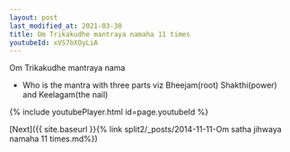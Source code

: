 ```yaml
---
layout: post
last_modified_at: 2021-03-30
title: Om Trikakudhe mantraya namaha 11 times
youtubeId: xVS7bXOyLiA
---
```

 
 
Om Trikakudhe mantraya nama 
 
 -  Who is the mantra with three parts viz Bheejam(root)  Shakthi(power) and Keelagam(the nail) 
 
  
 
  
 
 
 
 
 
 


{% include youtubePlayer.html id=page.youtubeId %}
 
[Next]({{ site.baseurl }}{% link  split2/_posts/2014-11-11-Om satha jihwaya namaha 11 times.md%})
 
